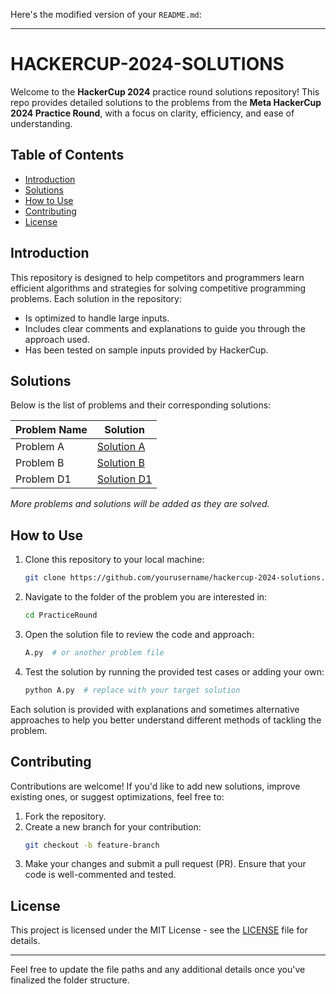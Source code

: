Here's the modified version of your `README.md`:

---

# HACKERCUP-2024-SOLUTIONS

Welcome to the **HackerCup 2024** practice round solutions repository! This repo provides detailed solutions to the problems from the **Meta HackerCup 2024 Practice Round**, with a focus on clarity, efficiency, and ease of understanding. 

## Table of Contents
- [Introduction](#introduction)
- [Solutions](#solutions)
- [How to Use](#how-to-use)
- [Contributing](#contributing)
- [License](#license)

## Introduction
This repository is designed to help competitors and programmers learn efficient algorithms and strategies for solving competitive programming problems. Each solution in the repository:
- Is optimized to handle large inputs.
- Includes clear comments and explanations to guide you through the approach used.
- Has been tested on sample inputs provided by HackerCup.

## Solutions
Below is the list of problems and their corresponding solutions:

| Problem Name  | Solution |                   
|---------------|--------------------------------------|
| Problem A     | [Solution A](./PracticeRound/A.py) 
| Problem B     | [Solution B](./PracticeRound/B.py)  
| Problem D1    | [Solution D1](./PracticeRound/D1.py)


*More problems and solutions will be added as they are solved.*

## How to Use
1. Clone this repository to your local machine:
    ```bash
    git clone https://github.com/yourusername/hackercup-2024-solutions.git
    ```
2. Navigate to the folder of the problem you are interested in:
    ```bash
    cd PracticeRound
    ```
3. Open the solution file to review the code and approach:
    ```bash
    A.py  # or another problem file
    ```
4. Test the solution by running the provided test cases or adding your own:
    ```bash
    python A.py  # replace with your target solution
    ```

Each solution is provided with explanations and sometimes alternative approaches to help you better understand different methods of tackling the problem.

## Contributing
Contributions are welcome! If you'd like to add new solutions, improve existing ones, or suggest optimizations, feel free to:
1. Fork the repository.
2. Create a new branch for your contribution:
    ```bash
    git checkout -b feature-branch
    ```
3. Make your changes and submit a pull request (PR). Ensure that your code is well-commented and tested.

## License
This project is licensed under the MIT License - see the [LICENSE](./LICENSE) file for details.

---

Feel free to update the file paths and any additional details once you've finalized the folder structure.
